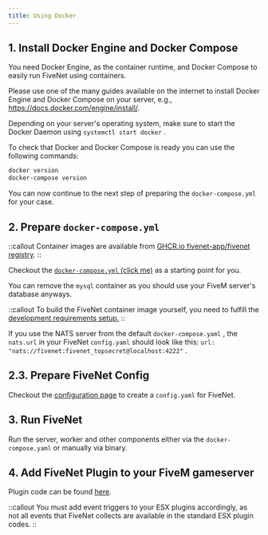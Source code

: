```yaml
---
title: Using Docker
---
```


## 1. Install Docker Engine and Docker Compose

You need Docker Engine, as the container runtime, and Docker Compose to easily run FiveNet using containers.

Please use one of the many guides available on the internet to install Docker Engine and Docker Compose on your server, e.g., <https://docs.docker.com/engine/install/>.

Depending on your server's operating system, make sure to start the Docker Daemon using `systemctl start docker` .

To check that Docker and Docker Compose is ready you can use the following commands:

```bash
docker version
docker-compose version
```

You can now continue to the next step of preparing the `docker-compose.yml` for your case.

## 2. Prepare `docker-compose.yml`

::callout
Container images are available from [GHCR.io fivenet-app/fivenet registry](https://github.com/fivenet-app/fivenet/pkgs/container/fivenet).
::

Checkout the [`docker-compose.yml` (click me)](https://github.com/fivenet-app/fivenet/blob/main/docker-compose.yaml) as a starting point for you.

You can remove the `mysql` container as you should use your FiveM server's database anyways.

::callout
To build the FiveNet container image yourself, you need to fulfill the [development requirements setup.](/getting-started/requirements#development)
::

If you use the NATS server from the default `docker-compose.yaml` , the `nats.url` in your FiveNet `config.yaml` should look like this: `url: "nats://fivenet:fivenet_topsecret@localhost:4222"` .

## 2.3. Prepare FiveNet Config

Checkout the [configuration page](/getting-started/configuration/config-reference) to create a `config.yaml` for FiveNet.

## 3. Run FiveNet

Run the server, worker and other components either via the `docker-compose.yaml` or manually via binary.

## 4. Add FiveNet Plugin to your FiveM gameserver

Plugin code can be found [here](https://github.com/fivenet-app/plugins/tree/main/fivem/fivenet).

::callout
You must add event triggers to your ESX plugins accordingly, as not all events that FiveNet collects are available in the standard ESX plugin codes.
::
